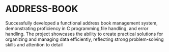 # ADDRESS-BOOK
 Successfully developed a functional address book management system, demonstrating proficiency in C programming,file handling, and error handling. The project showcases the ability to create practical solutions for organizing  and managing data efficiently, reflecting strong problem-solving skills and attention to detail
